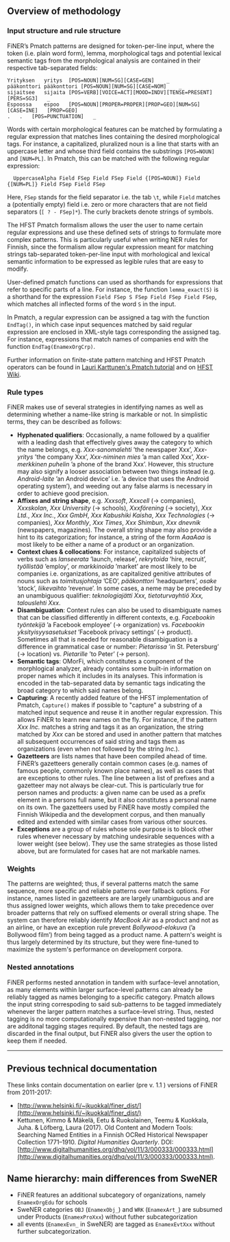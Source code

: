 ## Overview of methodology

### Input structure and rule structure

FiNER’s Pmatch patterns are designed for token-per-line input, where the token (i.e. plain word form), lemma, morphological tags and potential lexical semantic tags from the morphological analysis are contained in their respective tab-separated fields: 

	Yrityksen	yritys	[POS=NOUN][NUM=SG][CASE=GEN]	_
	pääkonttori	pääkonttori	[POS=NOUN][NUM=SG][CASE=NOM]	_
	sijaitsee	sijaita	[POS=VERB][VOICE=ACT][MOOD=INDV][TENSE=PRESENT][PERS=SG3]	_
	Espoossa	espoo	[POS=NOUN][PROPER=PROPER][PROP=GEO][NUM=SG][CASE=INE]	[PROP=GEO]
	.	.	[POS=PUNCTUATION]	_

Words with certain morphological features can be matched by formulating a regular expression that matches lines containing the desired morphological tags. For instance, a capitalized, pluralized noun is a line that starts with an uppercase letter and whose third field contains the substrings `[POS=NOUN]` and `[NUM=PL]`. In Pmatch, this can be matched with the following regular expression:

      UppercaseAlpha Field FSep Field FSep Field {[POS=NOUN]} Field {[NUM=PL]} Field FSep Field FSep

Here, `FSep` stands for the field separator i.e. the tab `\t`, while `Field` matches a (potentially empty) field i.e. zero or more characters that are not field separators (`[ ? - FSep]*`). The curly brackets denote strings of symbols.

The HFST Pmatch formalism allows the user the user to name certain regular expressions and use these defined sets of strings to formulate more complex patterns. This is particularly useful when writing NER rules for Finnish, since the formalism allow regular expression meant for matching strings tab-separated token-per-line input with morhological and lexical semantic information to be expressed as legible rules that are easy to modify.

User-defined pmatch functions can used as shorthands for expressions that refer to specific parts of a line. For instance, the function `lemma_exact(S)` is a shorthand for the expression `Field FSep S FSep Field FSep Field FSep`, which matches all inflected forms of the word `S` in the input. 

In Pmatch, a regular expression can be assigned a tag with the function `EndTag()`, in which case input sequences matched by said regular expression are enclosed in XML-style tags corresponding the assigned tag. For instance, expressions that match names of companies end with the function `EndTag(EnamexOrgCrp)`.

Further information on finite-state pattern matching and HFST Pmatch operators can be found in [Lauri Karttunen's Pmatch tutorial](https://web.stanford.edu/~laurik/publications/pmatch.pdf) and on [HFST Wiki](https://github.com/hfst/hfst/wiki/Regular-Expression-Operators).

### Rule types

FiNER makes use of several strategies in identifying names as well as determining whether a name-like string is markable or not. In simplistic terms, they can be described as follows:

- **Hyphenated qualifiers**: Occasionally, a name followed by a qualifier with a leading dash that effectively gives away the category to which the name belongs, e.g. _Xxx-sanomalehti_ ’the newspaper Xxx’, _Xxx-yritys_ ’the company Xxx’, _Xxx-niminen mies_ ’a man called Xxx’, _Xxx-merkkinen puhelin_ ’a phone of the brand Xxx’. However, this structure may also signify a looser association between two things instead (e.g. _Android-laite_ ’an Android device’ i.e. ’a device that uses the Android operating system’), and weeding out any false alarms is necessary in order to achieve good precision.
- **Affixes and string shape**, e.g. _Xxxsoft_, _Xxxcell_ (→ companies), _Xxxskolan_, _Xxx University_ (→ schools), _Xxxförening_ (→ society), _Xxx Ltd._, _Xxx Inc._, _Xxx GmbH_, _Xxx Kabushiki Kaisha_, _Xxx Technologies_ (→ companies), _Xxx Monthly_, _Xxx Times_, _Xxx Shimbun_, _Xxx dnevnik_ (newspapers, magazines). The overall string shape may also provide a hint to its categorization; for instance, a string of the form _AaaAaa_ is most likely to be either a name of a product or an organization.
- **Context clues & collocations**: For instance, capitalized subjects of verbs such as _lanseerata_ ’launch, release’, _rekrytoida_ ’hire, recruit’, _työllistää_ ’employ’, or _markkinoida_ ’market’ are most likely to be companies i.e. organizations, as are capitalized genitive attributes of nouns such as _toimitusjohtaja_ ’CEO’, _pääkonttori_ ’headquarters’, _osake_ ’stock’, _liikevaihto_ ’revenue’. In some cases, a neme may be preceded by an unambiguous qualifier: _teknologiajätti Xxx,_ _tietoturvayhtiö Xxx,_ _talouslehti Xxx_.
- **Disambiguation**: Context rules can also be used to disambiguate names that can be classified differently in different contexts, e.g. _Facebookin työntekijä_ ’a Facebook employee’ (→ organization) vs. _Facebookin yksityisyysasetukset_ ’Facebook privacy settings’ (→ product).  Sometimes all that is needed for reasonable disambiguation is a difference in grammatical case or number: _Pietarissa_ ’in St. Petersburg’ (→ location) vs. _Pietarille_ ’to Peter’ (→ person).
- **Semantic tags**: OMorFi, which constitutes a component of the morphlogical analyzer, already contains some built-in information on proper names which it includes in its analyses. This information is encoded in the tab-separated data by semantic tags indicating the broad category to which said names belong.
- **Capturing**: A recently added feature of the HFST implementation of Pmatch, `Capture()` makes if possible to "capture" a substring of a matched input sequence and reuse it in another regular expression. This allows FiNER to learn new names on the fly. For instance, if the pattern _Xxx Inc._ matches a string and tags it as an organization, the string matched  by _Xxx_ can be stored and used in another pattern that matches all subsequent occurrences of said string and tags them as organizations (even when not followed by the string _Inc._).
- **Gazetteers** are lists names that have been compiled ahead of time. FiNER’s gazetteers generally contain common cases (e.g. names of famous people, commonly known place names), as well as cases that are exceptions to other rules. The line between a list of prefixes and a gazetteer may not always be clear-cut. This is particularly true for person names and products: a given name can be used as a prefix element in a persons full name, but it also constitutes a personal name on its own. The gazetteers used by FiNER have mostly compiled the Finnish Wikipedia and the development corpus, and then manually edited and extended with similar cases from various other sources.
- **Exceptions** are a group of rules whose sole purpose is to block other rules whenever necessary by matching undesirable sequences with a lower weight (see below). They use the same strategies as those listed above, but are formulated for cases hat are not markable names.

### Weights

The patterns are weighted; thus, if several patterns match the same sequence, more specific and reliable patterns over fallback options. For instance, names listed in gazetteers are are largely unambiguous and are thus assigned lower weights, which allows them to take precedence over broader patterns that rely on suffixed elements or overall string shape. The system can therefore reliably identify _MacBook Air_ as a product and not as an airline, or have an exception rule prevent _Bollywood-elokuva_ (’a Bollywood film’) from being tagged as a product name. A pattern's weight is thus largely determined by its structure, but they were fine-tuned to maximize the system's performance on development corpora.

### Nested annotations

FiNER performs nested annotation in tandem with surface-level annotation, as many elements within larger surface-level patterns can already be reliably tagged as names belonging to a specific category. Pmatch allows the input string correspoding to said sub-patterns to be tagged immediately whenever the larger pattern matches a surface-level string. Thus, nested tagging is no more computationally expensive than non-nested tagging, nor are additonal tagging stages required. By default, the nested tags are discarded in the final output, but FiNER also givers the user the option to keep them if needed.

---

## Previous technical documentation

These links contain documentation on earlier (pre v. 1.1 ) versions of FiNER from 2011-2017: 

- [http://www.helsinki.fi/~jkuokkal/finer_dist/](http://www.helsinki.fi/~jkuokkal/finer_dist/)
- Kettunen, Kimmo & Mäkelä, Eetu & Ruokolainen, Teemu & Kuokkala, Juha. & Löfberg, Laura (2017). Old Content and Modern Tools: Searching Named Entities in a Finnish OCRed Historical Newspaper Collection 1771–1910. _Digital Humanities Quarterly_. DOI: [http://www.digitalhumanities.org/dhq/vol/11/3/000333/000333.html](http://www.digitalhumanities.org/dhq/vol/11/3/000333/000333.html).

## Name hierarchy: main differences from SweNER

- FiNER features an additional subcategory of organizations, namely `EnamexOrgEdu` for schools
- SweNER categories `OBJ` (`EnamexObj_`) and `WRK` (`EnamexArt_`) are subsumed under Products (`EnamexProXxx`) without futher subcategorization
- all events (`EnamexEvn_` in SweNER) are tagged as `EnamexEvtXxx` without further subcategorization.
